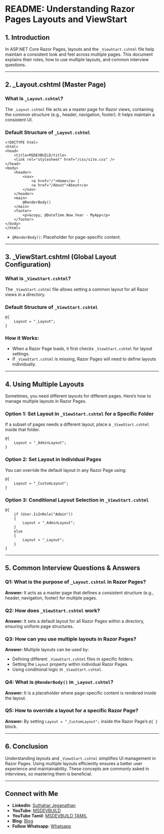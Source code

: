 # README: Understanding Razor Pages Layouts and ViewStart

## 1. Introduction

In ASP.NET Core Razor Pages, layouts and the `_ViewStart.cshtml` file help maintain a consistent look and feel across multiple pages. This document explains their roles, how to use multiple layouts, and common interview questions.

---

## 2. \_Layout.cshtml (Master Page)

### What is `_Layout.cshtml`?

The `_Layout.cshtml` file acts as a master page for Razor views, containing the common structure (e.g., header, navigation, footer). It helps maintain a consistent UI.

### Default Structure of `_Layout.cshtml`

```razor
<!DOCTYPE html>
<html>
<head>
    <title>MSDEVBUILD/title>
    <link rel="stylesheet" href="/css/site.css" />
</head>
<body>
    <header>
        <nav>
            <a href="/">Home</a> |
            <a href="/About">About</a>
        </nav>
    </header>
    <main>
        @RenderBody()
    </main>
    <footer>
        <p>&copy; @DateTime.Now.Year - MyApp</p>
    </footer>
</body>
</html>
```

- `@RenderBody()`: Placeholder for page-specific content.

---

## 3. \_ViewStart.cshtml (Global Layout Configuration)

### What is `_ViewStart.cshtml`?

The `_ViewStart.cshtml` file allows setting a common layout for all Razor views in a directory.

### Default Structure of `_ViewStart.cshtml`

```razor
@{
    Layout = "_Layout";
}
```

### How it Works:

- When a Razor Page loads, it first checks `_ViewStart.cshtml` for layout settings.
- If `_ViewStart.cshtml` is missing, Razor Pages will need to define layouts individually.

---

## 4. Using Multiple Layouts

Sometimes, you need different layouts for different pages. Here’s how to manage multiple layouts in Razor Pages.

### Option 1: Set Layout in `_ViewStart.cshtml` for a Specific Folder

If a subset of pages needs a different layout, place a `_ViewStart.cshtml` inside that folder.

```razor
@{
    Layout = "_AdminLayout";
}
```

### Option 2: Set Layout in Individual Pages

You can override the default layout in any Razor Page using:

```razor
@{
    Layout = "_CustomLayout";
}
```

### Option 3: Conditional Layout Selection in `_ViewStart.cshtml`

```razor
@{
    if (User.IsInRole("Admin"))
    {
        Layout = "_AdminLayout";
    }
    else
    {
        Layout = "_Layout";
    }
}
```

---

## 5. Common Interview Questions & Answers

### Q1: What is the purpose of `_Layout.cshtml` in Razor Pages?

**Answer:** It acts as a master page that defines a consistent structure (e.g., header, navigation, footer) for multiple pages.

### Q2: How does `_ViewStart.cshtml` work?

**Answer:** It sets a default layout for all Razor Pages within a directory, ensuring uniform page structures.

### Q3: How can you use multiple layouts in Razor Pages?

**Answer:** Multiple layouts can be used by:

- Defining different `_ViewStart.cshtml` files in specific folders.
- Setting the `Layout` property within individual Razor Pages.
- Using conditional logic in `_ViewStart.cshtml`.

### Q4: What is `@RenderBody()` in `_Layout.cshtml`?

**Answer:** It is a placeholder where page-specific content is rendered inside the layout.

### Q5: How to override a layout for a specific Razor Page?

**Answer:** By setting `Layout = "_CustomLayout";` inside the Razor Page’s `@{ }` block.

---

## 6. Conclusion

Understanding layouts and `_ViewStart.cshtml` simplifies UI management in Razor Pages. Using multiple layouts efficiently ensures a better user experience and maintainability. These concepts are commonly asked in interviews, so mastering them is beneficial.

---

## Connect with Me
- **LinkedIn**: [Suthahar Jeganathan](https://www.linkedin.com/in/jssuthahar/)
- **YouTube**: [MSDEVBUILD](https://www.youtube.com/@MSDEVBUILD)
- **YouTube Tamil**: [MSDEVBUILD TAMIL](https://www.youtube.com/@MSDEVBUILDTamil)
- **Blog**: [Blog](https://www.msdevbuild.com/)
- **Follow Whatsapp**: [Whatsapp](https://www.whatsapp.com/channel/0029Va5j2rHEFeXcTlUhQB0J)

